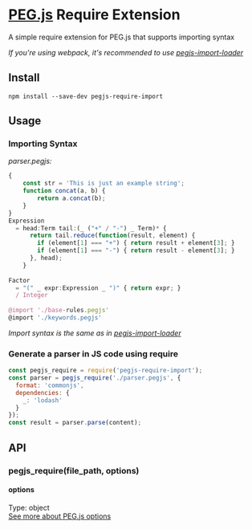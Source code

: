 # [PEG.js](https://github.com/pegjs/pegjs) Require Extension

A simple require extension for PEG.js that supports importing syntax  
  
*If you're using webpack, it's recommended to use [pegjs-import-loader](https://github.com/phuongduyphan/pegjs-import-loader)*

## Install
`npm install --save-dev pegjs-require-import`

## Usage
### Importing Syntax
*parser.pegjs:*
```js
{
    const str = 'This is just an example string';
    function concat(a, b) {
        return a.concat(b);
    }
}
Expression
  = head:Term tail:(_ ("+" / "-") _ Term)* {
      return tail.reduce(function(result, element) {
        if (element[1] === "+") { return result + element[3]; }
        if (element[1] === "-") { return result - element[3]; }
      }, head);
    }
    
Factor
  = "(" _ expr:Expression _ ")" { return expr; }
  / Integer
 
@import './base-rules.pegjs'
@import './keywords.pegjs'
```
*Import syntax is the same as in [pegjs-import-loader](https://github.com/phuongduyphan/pegjs-import-loader)*  
  

### Generate a parser in JS code using require
```js
const pegjs_require = require('pegjs-require-import');
const parser = pegjs_require('./parser.pegjs', {
  format: 'commonjs',
  dependencies: {
    _: 'lodash'
  }
});
const result = parser.parse(content);
```
## API
### pegjs_require(file_path, options)
#### options
Type: object  
[See more about PEG.js options](https://pegjs.org/documentation)

